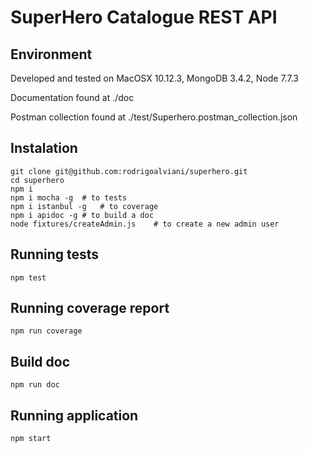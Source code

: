# SuperHero Catalogue REST API

## Environment
Developed and tested on MacOSX 10.12.3, MongoDB 3.4.2, Node 7.7.3

Documentation found at ./doc

Postman collection found at ./test/Superhero.postman_collection.json

## Instalation
```
git clone git@github.com:rodrigoalviani/superhero.git
cd superhero
npm i
npm i mocha -g	# to tests
npm i istanbul -g	# to coverage
npm i apidoc -g	# to build a doc
node fixtures/createAdmin.js	# to create a new admin user
```

## Running tests
`npm test`

## Running coverage report
`npm run coverage`

## Build doc
`npm run doc`

## Running application
`npm start`